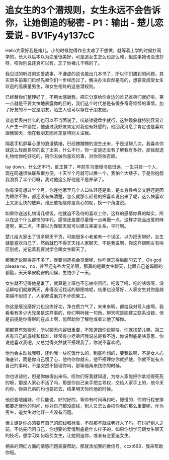 # 追女生的3个潜规则，女生永远不会告诉你，让她倒追的秘密 - P1：输出 - 楚儿恋爱说 - BV1Fy4y137cC

Hello大家好我是褚儿，小的时候觉得作业太难了不想做，就等着上学的时候抄同学的，长大以后本以为恋爱很美好，可是追女生怎么也那么难，但这事她也没法抄呀，哎你别说还真可以有，忘了你褚儿干嘛的了。

我见过的听过的恋爱故事，不谦虚的说也能出几本书了，所以你们遇到的问题，其实很多前辈们已经先替你们一步经历过了，解决办法自然是有的，想要变成受女生欢迎的高质量男生，和女生相处的这些潜规则。

已经替你们整理好了，不用太感谢我，把它分享给你身边的难兄难弟们就好啦，第一点就是不要太快地暴露你的目的，我们这个时代总是有很多奇奇怪怪的事情，加了好友的不一定是朋友，陌生人也可以存在于朋友圈。

谈恋爱表白什么的也可以不当面说了，哎敲锁键盘字就行，这种现象就特别容易让人产生一种错觉，他通过我好友肯定对我也有好感的，他回我消息了肯定也是喜欢跟我聊天，他在我朋友圈肯定是特别关注我。

隔着手机屏幕心里的浪漫情绪，已经蹭蹭蹭的滋生出来，于是没聊几次，我喜欢你就这么轻而易举的说了出来，什么不行，你一定是还没有了解我有多好，那我就送礼物给你吃好吃的，陪你去做你喜欢的事，对你百依百顺。

lay down，什么还不行，反正算了，年前车马很慢书信很远，一生只挂一个人，现在网速很快联系很方便，十天半个月就可以换一个，我怕个大矮子，于是你抱怨我浪费了半个月呀，我对他这么好他是不是养孕了。

你有没有想过半个月，你连他家里几个人口味轻还是重，是本身性格又文静还是因为跟你不熟，都还没有搞清楚，怎么就那么轻易的把喜欢说出来了呢，这么快喜欢上又那么快的放弃，谁还敢相信你是真心的呢，换一个角度说。

如果你送送礼物请几顿饭，他就迫不及待的喜欢上你，这样的感情你真的踏实，所以在这个什么都快的年代，感情还是要尽量慢一点再慢一点，这样才能品出爱的味道呀，第二点，不要以为靠聊天就可以建立亲密关系，平时啊。

楚儿给大家出了很多聊天干货，可能很多小老弟有一个误区，以为把天聊好，女生就能喜欢自己了，然后就巴不得天天找人家聊天，不是我说啊，你这样跟网友有啥区别呢，光记着我要说学会跟女生聊天了。

那我还说聊得差不多了，就要创造机会见面呢，你咋就忘得后脑勺去了，Oh god please no，no，甚至还有些大兄弟啊，那真的是跟女生聊天，比跟自己爸妈聊的都勤，天天早安晚安的问候，生怕少了一天。

女生就不记得他是谁了，就算是上班也不忘抽空问问，吃饭了吗，吃的啥饭呀，没话聊咱们就歇两天，非得没话找话的聊图啥呢，结果也没落好，人家女生对你是越来越不耐烦了，人家都说磨刀不步砍柴工。

你这是既没磨好刀也没练好功，净白费力气了，来来来啊，都给我对号入座啊，我看看有多少大兄弟是这样事的，你们啊听我一句劝，聊天呢是能建立联系没错，但是前提是你得聊的在点上啊，能帮助你了解他或者让他了解你。

那都算有效聊天，所以聊天内容很重要，不知道跟你说聊啥，你就找楚儿嘛，第三点有自己的底线和标准，经常有小老弟问我说总是看不透，你说到底是啥意思，你说他喜欢我吧，又总觉得突然就不搭理我了，你说不喜欢呢。

他也会主动找我呀，还约我一块吃饭什么的，到底咋想的，要我说啊，不是女人心海底针，而是你自己慌了心，他约你你就去，他不搭理你你就抓瞎，你就不能有点自己的事吗，不是突然不搭理你吗，那等他再来找你的时候。

你也谅谅他，但是你做得出来吗，哎你们呀我就知道，为啥人家能把你拿捏得死死的呀，那是人家心不活了吗，那是你自己亲手把主导权，交给人家手上的，他今天约你，你爽兄弟的约也要赶去，结果明天你约他的时候。

他说要陪姐妹，你只能说，好的好的，等你有时间再约吧，慢慢的，你的行程安排都要迁就他的时间，你对自己都没底线，别人又怎么会把你看的那么重要呢，作为男生，追女生对他好一点没有问题。

但关键是你必须要有自己的底线和标准，不然那不就成老好人了吗，在讨好别人之前，不妨先问问自己，你想要的爱情到底是什么样子的，如果你想学习跟女生聊天的技巧，想学习如何吸引女生，让她倒追你，或者有恋爱追女生。

相亲的网红方面的情感问题需要帮助，那就添加我的微信号，ccxt668，我来帮助你哦。
